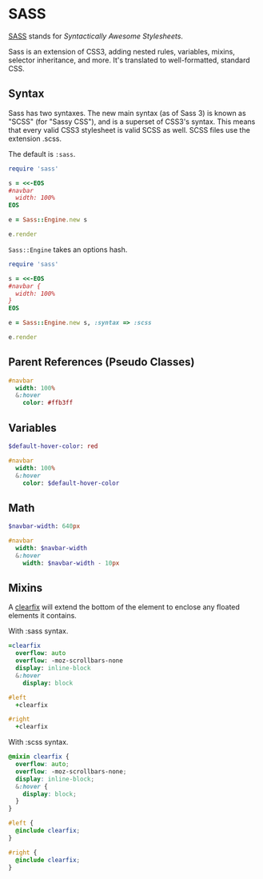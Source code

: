 # SASS

[SASS](http://sass-lang.com/) stands for *Syntactically Awesome Stylesheets*.

Sass is an extension of CSS3, adding nested rules, variables, mixins, selector inheritance, and more. It's translated to well-formatted, standard CSS.

## Syntax

Sass has two syntaxes. The new main syntax (as of Sass 3) is known as "SCSS" (for "Sassy CSS"), and is a superset of CSS3's syntax. This means that every valid CSS3 stylesheet is valid SCSS as well. SCSS files use the extension .scss.

The default is `:sass`.

```ruby
require 'sass'

s = <<-EOS
#navbar
  width: 100%
EOS

e = Sass::Engine.new s

e.render
```

`Sass::Engine` takes an options hash.

```ruby
require 'sass'

s = <<-EOS
#navbar {
  width: 100%
}
EOS

e = Sass::Engine.new s, :syntax => :scss

e.render
```

## Parent References (Pseudo Classes)

```sass
#navbar
  width: 100%
  &:hover
    color: #ffb3ff
```

## Variables

```sass
$default-hover-color: red

#navbar
  width: 100%
  &:hover
    color: $default-hover-color
```

## Math

```sass
$navbar-width: 640px

#navbar
  width: $navbar-width
  &:hover
    width: $navbar-width - 10px
```

## Mixins

A [clearfix](http://www.sitepoint.com/simple-clearing-of-floats/) will extend the bottom of the element to enclose any floated elements it contains.

With :sass syntax.

```sass
=clearfix
  overflow: auto
  overflow: -moz-scrollbars-none
  display: inline-block
  &:hover
    display: block

#left
  +clearfix

#right
  +clearfix
```

With :scss syntax.

```scss
@mixin clearfix { 
  overflow: auto;
  overflow: -moz-scrollbars-none;
  display: inline-block;
  &:hover {
    display: block;
  }
}

#left {
  @include clearfix;
}

#right {
  @include clearfix;
}
```

